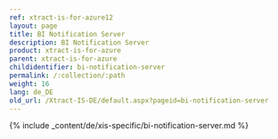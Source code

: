 ```yaml
---
ref: xtract-is-for-azure12
layout: page
title: BI Notification Server
description: BI Notification Server
product: xtract-is-for-azure
parent: xtract-is-for-azure
childidentifier: bi-notification-server
permalink: /:collection/:path
weight: 16
lang: de_DE
old_url: /Xtract-IS-DE/default.aspx?pageid=bi-notification-server
---
```

{% include _content/de/xis-specific/bi-notification-server.md %}
